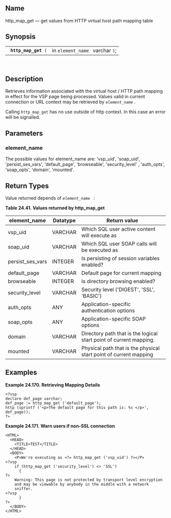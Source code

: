 <div>

<div>

</div>

<div>

## Name

http_map_get — get values from HTTP virtual host path mapping table

</div>

<div>

## Synopsis

<div>

|                           |                                 |
|---------------------------|---------------------------------|
| ` `**`http_map_get`**` (` | in `element_name ` varchar `)`; |

<div>

 

</div>

</div>

</div>

<div>

## Description

Retrieves information associated with the virtual host / HTTP path
mapping in effect for the VSP page being processed. Values valid in
current connection or URL context may be retrieved by *`element_name`* .

Calling `http_map_get` has no use outside of http context. In this case
an error will be signalled.

</div>

<div>

## Parameters

<div>

### element_name

The possible values for element_name are: 'vsp_uid', 'soap_uid',
'persist_ses_vars', 'default_page', 'browseable', 'security_level' ,
'auth_opts', 'soap_opts', 'domain', 'mounted'.

</div>

</div>

<div>

## Return Types

Value returned depends of *`element_name `* :

<div>

**Table 24.41. Values returned by http_map_get**

<div>

| element_name     | Datatype                           | Return value                                                       |
|------------------|------------------------------------|--------------------------------------------------------------------|
| vsp_uid          | <span class="type">VARCHAR </span> | Which SQL user active content will execute as                      |
| soap_uid         | <span class="type">VARCHAR </span> | Which SQL user SOAP calls will be executed as                      |
| persist_ses_vars | <span class="type">INTEGER </span> | Is persisting of session variables enabled?                        |
| default_page     | <span class="type">VARCHAR </span> | Default page for current mapping                                   |
| browseable       | <span class="type">INTEGER </span> | Is directory browsing enabled?                                     |
| security_level   | <span class="type">VARCHAR </span> | Security level ('DIGEST', 'SSL', 'BASIC')                          |
| auth_opts        | <span class="type">ANY </span>     | Application-specific authentication options                        |
| soap_opts        | <span class="type">ANY </span>     | Application-specific SOAP options                                  |
| domain           | <span class="type">VARCHAR </span> | Directory path that is the logical start point of current mapping. |
| mounted          | <span class="type">VARCHAR </span> | Physical path that is the physical start point of current mapping  |

</div>

</div>

  

</div>

<div>

## Examples

<div>

**Example 24.170. Retrieving Mapping Details**

<div>

``` screen
<?vsp
declare def_page varchar;
def_page := http_map_get ('default_page');
http (sprintf ('<p>The default page for this path is: %s </p>', def_page));
?>
```

</div>

</div>

  

<div>

**Example 24.171. Warn users if non-SSL connection**

<div>

``` screen
<HTML>
  <HEAD>
    <TITLE>TEST</TITLE>
  </HEAD>
  <BODY>
    <P>We're executing as <?= http_map_get ('vsp_uid') ?></P>
<?vsp
    if (http_map_get ('security_level') <> 'SSL')
      {
?>
    Warning: This page is not protected by transport level encryption
    and may be viewable by anybody in the middle with a network
    sniffer.
<?vsp
      }
?>
  </BODY>
</HTML>
```

</div>

</div>

  

</div>

</div>
